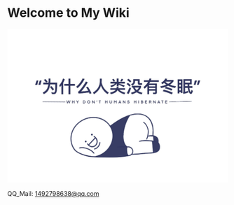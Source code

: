 # **Welcome to My Wiki**

![](https://github.com/AntKing001/Test/blob/main/wiki%20image/IMG_2540.JPG?raw=true)

[//]: # (![]&#40;https://github.com/AntKing001/static/blob/main/IMG_0689.jpeg?raw=true&#41;)

QQ_Mail: 1492798638@qq.com




